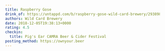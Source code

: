 ```yaml
---
title: Raspberry Gose
drink_of: https://untappd.com/b/raspberry-gose-wild-card-brewery/2938985
authors: Wild Card Brewery
date: 2018-12-05T19:38:13+0000
rating: 4.5
checkin:
  title: Pig's Ear CAMRA Beer & Cider Festival
posting_method: https://ownyour.beer
---
```

